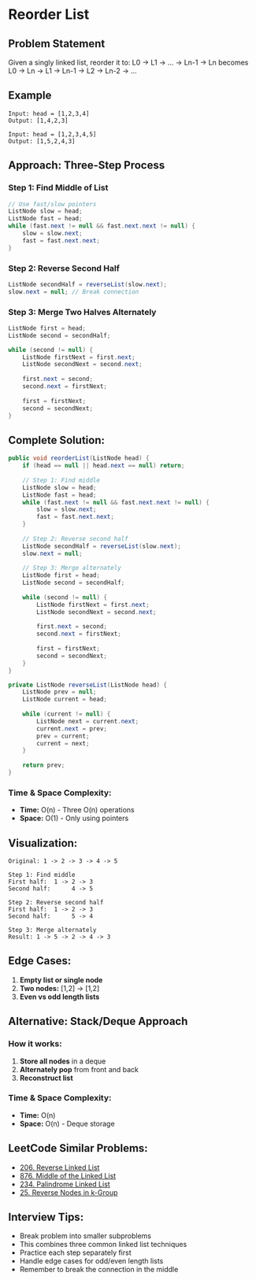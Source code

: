 # Reorder List

## Problem Statement
Given a singly linked list, reorder it to: L0 → L1 → … → Ln-1 → Ln becomes L0 → Ln → L1 → Ln-1 → L2 → Ln-2 → …

## Example
```
Input: head = [1,2,3,4]
Output: [1,4,2,3]

Input: head = [1,2,3,4,5]
Output: [1,5,2,4,3]
```

## Approach: Three-Step Process

### Step 1: Find Middle of List
```java
// Use fast/slow pointers
ListNode slow = head;
ListNode fast = head;
while (fast.next != null && fast.next.next != null) {
    slow = slow.next;
    fast = fast.next.next;
}
```

### Step 2: Reverse Second Half
```java
ListNode secondHalf = reverseList(slow.next);
slow.next = null; // Break connection
```

### Step 3: Merge Two Halves Alternately
```java
ListNode first = head;
ListNode second = secondHalf;

while (second != null) {
    ListNode firstNext = first.next;
    ListNode secondNext = second.next;
    
    first.next = second;
    second.next = firstNext;
    
    first = firstNext;
    second = secondNext;
}
```

## Complete Solution:
```java
public void reorderList(ListNode head) {
    if (head == null || head.next == null) return;
    
    // Step 1: Find middle
    ListNode slow = head;
    ListNode fast = head;
    while (fast.next != null && fast.next.next != null) {
        slow = slow.next;
        fast = fast.next.next;
    }
    
    // Step 2: Reverse second half
    ListNode secondHalf = reverseList(slow.next);
    slow.next = null;
    
    // Step 3: Merge alternately
    ListNode first = head;
    ListNode second = secondHalf;
    
    while (second != null) {
        ListNode firstNext = first.next;
        ListNode secondNext = second.next;
        
        first.next = second;
        second.next = firstNext;
        
        first = firstNext;
        second = secondNext;
    }
}

private ListNode reverseList(ListNode head) {
    ListNode prev = null;
    ListNode current = head;
    
    while (current != null) {
        ListNode next = current.next;
        current.next = prev;
        prev = current;
        current = next;
    }
    
    return prev;
}
```

### Time & Space Complexity:
- **Time:** O(n) - Three O(n) operations
- **Space:** O(1) - Only using pointers

## Visualization:
```
Original: 1 -> 2 -> 3 -> 4 -> 5

Step 1: Find middle
First half:  1 -> 2 -> 3
Second half:      4 -> 5

Step 2: Reverse second half
First half:  1 -> 2 -> 3
Second half:      5 -> 4

Step 3: Merge alternately
Result: 1 -> 5 -> 2 -> 4 -> 3
```

## Edge Cases:
1. **Empty list or single node**
2. **Two nodes:** [1,2] → [1,2]
3. **Even vs odd length lists**

## Alternative: Stack/Deque Approach

### How it works:
1. **Store all nodes** in a deque
2. **Alternately pop** from front and back
3. **Reconstruct list**

### Time & Space Complexity:
- **Time:** O(n)
- **Space:** O(n) - Deque storage

## LeetCode Similar Problems:
- [206. Reverse Linked List](https://leetcode.com/problems/reverse-linked-list/)
- [876. Middle of the Linked List](https://leetcode.com/problems/middle-of-the-linked-list/)
- [234. Palindrome Linked List](https://leetcode.com/problems/palindrome-linked-list/)
- [25. Reverse Nodes in k-Group](https://leetcode.com/problems/reverse-nodes-in-k-group/)

## Interview Tips:
- Break problem into smaller subproblems
- This combines three common linked list techniques
- Practice each step separately first
- Handle edge cases for odd/even length lists
- Remember to break the connection in the middle 